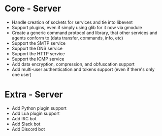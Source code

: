 # Core - Server
- Handle creation of sockets for services and tie into libevent
- Support plugins, even if simply using glib for it now via gmodule
- Create a generic command protocol and library, that other services and agents conform to (data transfer, commands, info, etc)
- Support the SMTP service
- Support the DNS service
- Support the HTTP service
- Support the ICMP service
- Add data encryption, compression, and obfuscation support
- Add multi-user authentication and tokens support (even if there's only one user)

# Extra - Server
- Add Python plugin support
- Add Lua plugin support
- Add IRC bot
- Add Slack bot
- Add Discord bot
